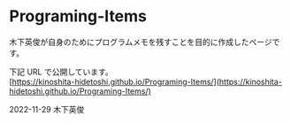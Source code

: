 # Programing-Items

木下英俊が自身のためにプログラムメモを残すことを目的に作成したページです。  

下記 URL で公開しています。  
[https://kinoshita-hidetoshi.github.io/Programing-Items/](https://kinoshita-hidetoshi.github.io/Programing-Items/)

2022-11-29 木下英俊
